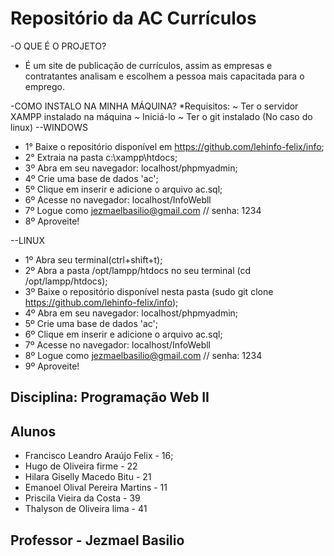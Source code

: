 # Repositório da AC Currículos

-O QUE É O PROJETO?
  * É um site de publicação de currículos, assim as empresas e contratantes analisam e escolhem a pessoa mais capacitada para o emprego.
 
-COMO INSTALO NA MINHA MÁQUINA?
*Requisitos:
              ~ Ter o servidor XAMPP instalado na máquina
              ~ Iniciá-lo
              ~ Ter o git instalado (No caso do linux)
--WINDOWS

  * 1° Baixe o repositório disponível em https://github.com/lehinfo-felix/info;
  * 2° Extraia na pasta c:\\xampp\htdocs;
  * 3º Abra em seu navegador: localhost/phpmyadmin;
  * 4º Crie uma base de dados 'ac';
  * 5º Clique em inserir e adicione o arquivo ac.sql;
  * 6º Acesse no navegador: localhost/InfoWebll
  * 7º Logue como jezmaelbasilio@gmail.com // senha: 1234
  * 8º Aproveite!
  
--LINUX
     
  * 1º Abra seu terminal(ctrl+shift+t);
  * 2º Abra a pasta /opt/lampp/htdocs no seu terminal (cd /opt/lampp/htdocs);
  * 3º Baixe o repositório disponível nesta pasta (sudo git clone https://github.com/lehinfo-felix/info);
  * 4º Abra em seu navegador: localhost/phpmyadmin;
  * 5º Crie uma base de dados 'ac';
  * 6º Clique em inserir e adicione o arquivo ac.sql;
  * 7º Acesse no navegador: localhost/InfoWebll
  * 8º Logue como jezmaelbasilio@gmail.com // senha: 1234
  * 9º Aproveite!
  
## Disciplina: Programação Web II
## Alunos

   * Francisco Leandro Araújo Felix - 16;
   * Hugo de Oliveira firme - 22
   * Hilara Giselly Macedo Bitu - 21
   * Emanoel Olival Pereira Martins - 11
   * Priscila Vieira da Costa - 39
   * Thalyson de Oliveira lima - 41
   
## Professor - Jezmael Basilio
